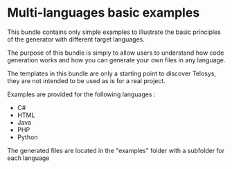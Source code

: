 # Multi-languages basic examples

This bundle contains only simple examples to illustrate the basic principles of the generator with different target languages.

The purpose of this bundle is simply to allow users to understand how code generation works and how you can generate your own files in any language.

The templates in this bundle are only a starting point to discover Telosys, they are not intended to be used as is for a real project.

Examples are provided for the following languages : 

- C#
- HTML
- Java
- PHP
- Python

The generated files are located in the "examples" folder with a subfolder for each language